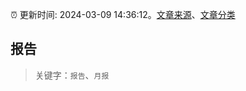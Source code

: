 :alarm_clock: 更新时间: 2024-03-09 14:36:12。[文章来源](/README.md)、[文章分类](/TAGS.md)

## 报告


> 关键字：`报告`、`月报`



